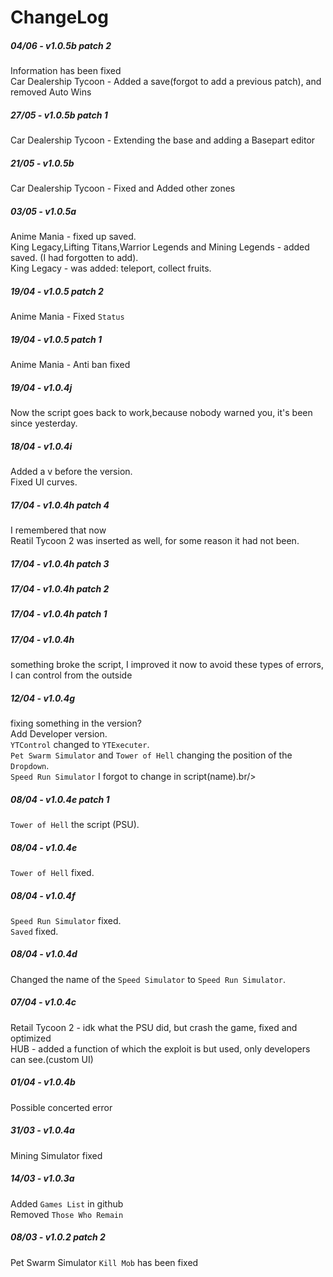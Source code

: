 # ChangeLog

##### 04/06 - v1.0.5b patch 2
Information has been fixed<br/>
Car Dealership Tycoon - Added a save(forgot to add a previous patch), and removed Auto Wins<br/>

##### 27/05 - v1.0.5b patch 1
Car Dealership Tycoon - Extending the base and adding a Basepart editor<br/>

##### 21/05 - v1.0.5b
Car Dealership Tycoon - Fixed and Added other zones<br/>

##### 03/05 - v1.0.5a
Anime Mania - fixed up saved.<br/>
King Legacy,Lifting Titans,Warrior Legends and Mining Legends - added saved. (I had forgotten to add).<br/>
King Legacy - was added: teleport, collect fruits.<br/>

##### 19/04 - v1.0.5 patch 2
Anime Mania - Fixed `Status`<br/>

##### 19/04 - v1.0.5 patch 1
Anime Mania - Anti ban fixed<br/>

##### 19/04 - v1.0.4j
Now the script goes back to work,because nobody warned you, it's been since yesterday.<br/>

##### 18/04 - v1.0.4i
Added a v before the version.<br/>
Fixed UI curves.<br/>

##### 17/04 - v1.0.4h patch 4
I remembered that now<br/>
Reatil Tycoon 2 was inserted as well, for some reason it had not been.<br/>

##### 17/04 - v1.0.4h patch 3

##### 17/04 - v1.0.4h patch 2

##### 17/04 - v1.0.4h patch 1

##### 17/04 - v1.0.4h
something broke the script, I improved it now to avoid these types of errors, I can control from the outside<br/>
##### 12/04 - v1.0.4g
fixing something in the version?<br/>
Add Developer version.<br/>
`YTControl` changed to `YTExecuter`.<br/>
`Pet Swarm Simulator` and `Tower of Hell` changing the position of the `Dropdown`.<br/>
`Speed Run Simulator` I forgot to change in script(name).br/>

##### 08/04 - v1.0.4e patch 1
`Tower of Hell` the script (PSU).<br/>

##### 08/04 - v1.0.4e
`Tower of Hell` fixed.<br/>

##### 08/04 - v1.0.4f
`Speed Run Simulator` fixed.<br/>
`Saved` fixed.<br/>

##### 08/04 - v1.0.4d
Changed the name of the `Speed Simulator` to `Speed Run Simulator`.<br/>

##### 07/04 - v1.0.4c
Retail Tycoon 2 - idk what the PSU did, but crash the game, fixed and optimized<br/>
HUB - added a function of which the exploit is but used, only developers can see.(custom UI)<br/>

##### 01/04 - v1.0.4b
Possible concerted error<br/>

##### 31/03 - v1.0.4a
Mining Simulator fixed<br/>

##### 14/03 - v1.0.3a
Added `Games List` in github<br/>
Removed `Those Who Remain`<br/>

##### 08/03 - v1.0.2 patch 2
Pet Swarm Simulator `Kill Mob` has been fixed<br/>